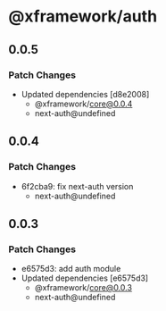 # @xframework/auth

## 0.0.5

### Patch Changes

- Updated dependencies [d8e2008]
  - @xframework/core@0.0.4
  - next-auth@undefined

## 0.0.4

### Patch Changes

- 6f2cba9: fix next-auth version
  - next-auth@undefined

## 0.0.3

### Patch Changes

- e6575d3: add auth module
- Updated dependencies [e6575d3]
  - @xframework/core@0.0.3
  - next-auth@undefined
